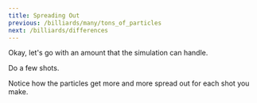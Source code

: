 ```yaml
---
title: Spreading Out
previous: /billiards/many/tons_of_particles
next: /billiards/differences
---
```


<script>
    var sim = createSimulation({
        initialize: function(simulation) {
            var p = simulation.parameters;
            p.friction = 0.2;
            setBoxWidth(simulation, 100);

            // TODO: just a triangle, no need for billiards

            initBilliards(simulation, simulation.boxBounds);

            setToolbarAvailableTools(simulation.toolbar, ["impulse"]);
        }
    });
</script>


Okay, let's go with an amount that the simulation can handle.

Do a few shots.

<script>
    var shotCount = 0;
    var requiredShotCount = 3;
    insertHere(createOutput(function() {
        return `${shotCount} / ${requiredShotCount} shots`; 
    }));
    var impendingShot = false;
    cue(function(){
        if (sim.mouse.mode === MouseMode.impulse)
        {
            impendingShot = true;
        }

        var didJustShoot = impendingShot && (sim.mouse.mode === MouseMode.none);
        if (didJustShoot)
        {
            impendingShot = false;
            shotCount += 1;
        }
        return (shotCount >= requiredShotCount);
    });
    endStep();
</script>

Notice how the particles get more and more spread out for each shot you make.